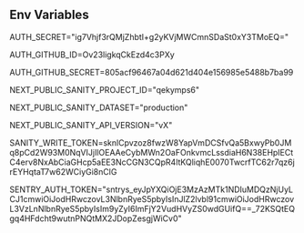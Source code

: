 ## Env Variables
AUTH_SECRET="ig7Vhjf3rQMjZhbtI+g2yKVjMWCmnSDaSt0xY3TMoEQ=" 

AUTH_GITHUB_ID=Ov23ligkqCkEzd4c3PXy

AUTH_GITHUB_SECRET=805acf96467a04d621d404e156985e5488b7ba99

NEXT_PUBLIC_SANITY_PROJECT_ID="qekymps6"

NEXT_PUBLIC_SANITY_DATASET="production"

NEXT_PUBLIC_SANITY_API_VERSION="vX"

SANITY_WRITE_TOKEN=sknlCpvzoz8fwzW8YapVmDCSfvQa5BxwyPb0JMq8pCd2W93M0NqVIJjIlOEAAeCybMWn2OaFOnkvmcLssdiaH6N38EHpIECtC4erv8NxAbCiaGHcp5aEE3NcCGN3CQpR4ltKQliqhE0070TwcrfTC62r7qz6jrEYHqtaT7w62WCiyGi8nClG

SENTRY_AUTH_TOKEN="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"

